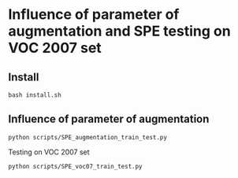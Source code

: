 # Influence of parameter of augmentation and SPE testing on VOC 2007 set

## Install
```
bash install.sh
```

## Influence of parameter of augmentation
```
python scripts/SPE_augmentation_train_test.py
```

Testing on VOC 2007 set

```
python scripts/SPE_voc07_train_test.py
```